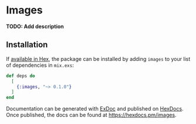 # Images

**TODO: Add description**

## Installation

If [available in Hex](https://hex.pm/docs/publish), the package can be installed
by adding `images` to your list of dependencies in `mix.exs`:

```elixir
def deps do
  [
    {:images, "~> 0.1.0"}
  ]
end
```

Documentation can be generated with [ExDoc](https://github.com/elixir-lang/ex_doc)
and published on [HexDocs](https://hexdocs.pm). Once published, the docs can
be found at <https://hexdocs.pm/images>.

